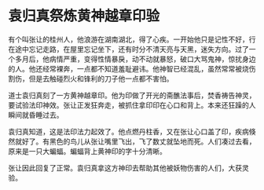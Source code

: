 # 袁归真祭炼黄神越章印验

有个叫张让的桂州人，他浪游在湖南湖北，得了心疾。一开始他只是记性不好，行在途中忘记走路，在屋里忘记坐下，还有时分不清天亮与天黑，迷失方向。过了一个多月后，他病情严重，变得性情暴戾，动不动就暴怒，破口大骂鬼神，惊扰身边的人。他还经常裸奔，一点都不知道羞耻避讳。他神智已经混乱，虽然常常被烧伤割伤，但是去触碰烈火和锋利的刀子他一点都不害怕。

道士袁归真刻了一方黄神越章印。他为印做了开光的斋醮法事后，焚香祷告神灵，要试验法印神效。张让正发狂奔走，被抓住拿印印在心口和背上。本来还狂躁的人瞬间就昏睡过去。

袁归真知道，这是法印法力起效了。他点燃丹柱香，又在张让心口盖了印，疾病倏然就好了。有黑色的鸟儿从张让嘴里飞出，飞了数丈就坠地而死。人们凑过去看，原来是一只大蝙蝠。蝙蝠背上黄神印的字十分清晰。

张让因此回复了正常。袁归真拿这方神印去帮助其他被妖物伤害的人们，大获灵验。
